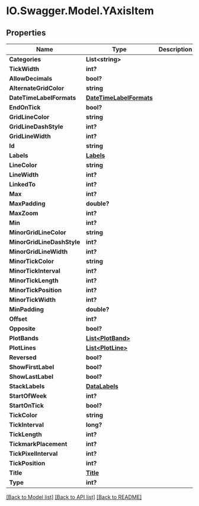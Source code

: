 # IO.Swagger.Model.YAxisItem
## Properties

Name | Type | Description | Notes
------------ | ------------- | ------------- | -------------
**Categories** | **List&lt;string&gt;** |  | [optional] 
**TickWidth** | **int?** |  | [optional] 
**AllowDecimals** | **bool?** |  | [optional] 
**AlternateGridColor** | **string** |  | [optional] 
**DateTimeLabelFormats** | [**DateTimeLabelFormats**](DateTimeLabelFormats.md) |  | [optional] 
**EndOnTick** | **bool?** |  | [optional] 
**GridLineColor** | **string** |  | [optional] 
**GridLineDashStyle** | **int?** |  | [optional] 
**GridLineWidth** | **int?** |  | [optional] 
**Id** | **string** |  | [optional] 
**Labels** | [**Labels**](Labels.md) |  | [optional] 
**LineColor** | **string** |  | [optional] 
**LineWidth** | **int?** |  | [optional] 
**LinkedTo** | **int?** |  | [optional] 
**Max** | **int?** |  | [optional] 
**MaxPadding** | **double?** |  | [optional] 
**MaxZoom** | **int?** |  | [optional] 
**Min** | **int?** |  | [optional] 
**MinorGridLineColor** | **string** |  | [optional] 
**MinorGridLineDashStyle** | **int?** |  | [optional] 
**MinorGridLineWidth** | **int?** |  | [optional] 
**MinorTickColor** | **string** |  | [optional] 
**MinorTickInterval** | **int?** |  | [optional] 
**MinorTickLength** | **int?** |  | [optional] 
**MinorTickPosition** | **int?** |  | [optional] 
**MinorTickWidth** | **int?** |  | [optional] 
**MinPadding** | **double?** |  | [optional] 
**Offset** | **int?** |  | [optional] 
**Opposite** | **bool?** |  | [optional] 
**PlotBands** | [**List&lt;PlotBand&gt;**](PlotBand.md) |  | [optional] 
**PlotLines** | [**List&lt;PlotLine&gt;**](PlotLine.md) |  | [optional] 
**Reversed** | **bool?** |  | [optional] 
**ShowFirstLabel** | **bool?** |  | [optional] 
**ShowLastLabel** | **bool?** |  | [optional] 
**StackLabels** | [**DataLabels**](DataLabels.md) |  | [optional] 
**StartOfWeek** | **int?** |  | [optional] 
**StartOnTick** | **bool?** |  | [optional] 
**TickColor** | **string** |  | [optional] 
**TickInterval** | **long?** |  | [optional] 
**TickLength** | **int?** |  | [optional] 
**TickmarkPlacement** | **int?** |  | [optional] 
**TickPixelInterval** | **int?** |  | [optional] 
**TickPosition** | **int?** |  | [optional] 
**Title** | [**Title**](Title.md) |  | [optional] 
**Type** | **int?** |  | [optional] 

[[Back to Model list]](../README.md#documentation-for-models) [[Back to API list]](../README.md#documentation-for-api-endpoints) [[Back to README]](../README.md)


